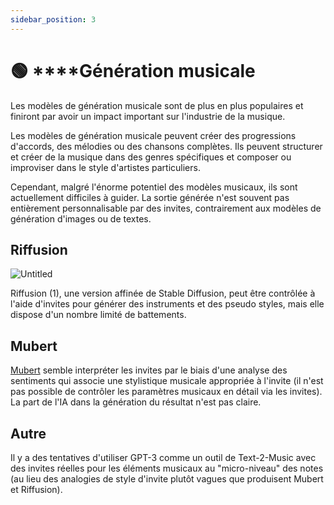 ```yaml
---
sidebar_position: 3
---
```


# 🟢 \*\*\*\*Génération musicale

Les modèles de génération musicale sont de plus en plus populaires et finiront par avoir un impact important sur l'industrie de la musique.

Les modèles de génération musicale peuvent créer des progressions d'accords, des mélodies ou des chansons complètes. Ils peuvent structurer et créer de la musique dans des genres spécifiques et composer ou improviser dans le style d'artistes particuliers.

Cependant, malgré l'énorme potentiel des modèles musicaux, ils sont actuellement difficiles à guider. La sortie générée n'est souvent pas entièrement personnalisable par des invites, contrairement aux modèles de génération d'images ou de textes.

## Riffusion

![Untitled](https://s3-us-west-2.amazonaws.com/secure.notion-static.com/bc5d566e-04bb-4c02-b113-bb19449074ed/Untitled.png)

Riffusion (1), une version affinée de Stable Diffusion, peut être contrôlée à l'aide d'invites pour générer des instruments et des pseudo styles, mais elle dispose d'un nombre limité de battements.

## Mubert

[Mubert](https://mubert.com/) semble interpréter les invites par le biais d'une analyse des sentiments qui associe une stylistique musicale appropriée à l'invite (il n'est pas possible de contrôler les paramètres musicaux en détail via les invites). La part de l'IA dans la génération du résultat n'est pas claire.

## Autre

Il y a des tentatives d'utiliser GPT-3 comme un outil de Text-2-Music avec des invites réelles pour les éléments musicaux au "micro-niveau" des notes (au lieu des analogies de style d'invite plutôt vagues que produisent Mubert et Riffusion).
